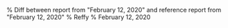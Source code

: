 % Diff between report from "February 12, 2020" and reference report from "February 12, 2020"
% Reffy
% February 12, 2020


